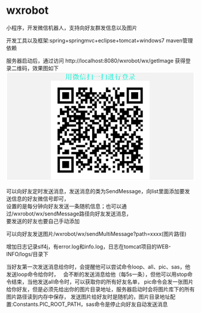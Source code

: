 # wxrobot
  
小程序，开发微信机器人，支持向好友群发信息以及图片  
  
  
开发工具以及框架:spring+springmvc+eclipse+tomcat+windows7  maven管理依赖  
  
  
服务器启动后，通过访问 http://localhost:8080/wxrobot/wx/getImage 获得登录二维码，效果图如下  
![](https://github.com/xialonglei/wxrobot/blob/master/WXQR.PNG)
  
可以向好友定时发送消息，发送消息的类为SendMessage，向list里面添加要发送信息的好友微信号即可，  
设置的是每分钟向好友发送一条随机信息；也可以通过/wxrobot/wx/sendMessage路径向好友发送消息，  
要发送的好友也要自己手动添加    

可以向好友发送图片/wxrobot/wx/sendMultiMessage?path=xxxx(图片路径)  
  
增加日志记录slf4j，有error.log和info.log，日志在tomcat项目的WEB-INFO/logs/目录下  

当好友第一次发送消息给你时，会提醒他可以尝试命令loop、all、pic、sas，他发送loop命令给你时，   
会不断的发送消息给他（每5s一条），但他可以用stop命令结束，当他发送all命令时，可以获取你的所有好友名单， 
pic命令会发一张图片给你好友，但是必须先给出你的图片目录地址，服务器启动时会将图片库下的所有图片路径读到内存中保存， 
发送图片给好友时是随机的，图片目录地址配置:Constants.PIC_ROOT_PATH，sas命令是停止向好友自动发送消息  
